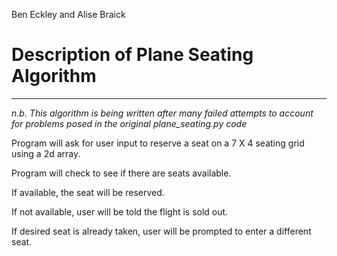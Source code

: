 Ben Eckley and Alise Braick

# Description of Plane Seating Algorithm
---

*n.b. This algorithm is being written after many failed attempts to account for problems posed in the original plane_seating.py code*

Program will ask for user input to reserve a seat on a 7 X 4 seating grid using a 2d array.

Program will check to see if there are seats available.

If available, the seat will be reserved.

If not available, user will be told the flight is sold out.

If desired seat is already taken, user will be prompted to enter a different seat.



